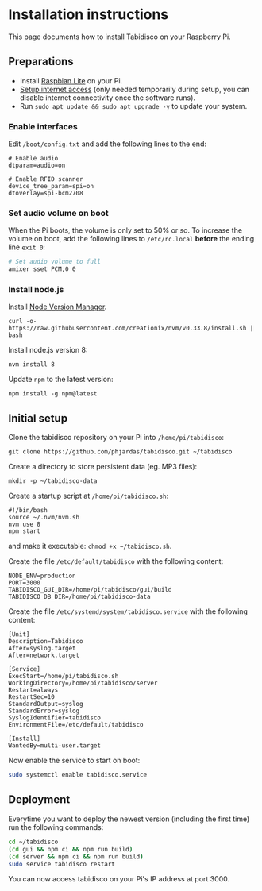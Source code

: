 # Installation instructions

This page documents how to install Tabidisco on your Raspberry Pi.

## Preparations

* Install [Raspbian Lite](https://www.raspberrypi.org/downloads/raspbian/) on your Pi.
* [Setup internet access](https://www.raspberrypi.org/documentation/configuration/wireless/wireless-cli.md) (only needed temporarily during setup, you can disable internet connectivity once the software runs).
* Run `sudo apt update && sudo apt upgrade -y` to update your system.

### Enable interfaces

Edit `/boot/config.txt` and add the following lines to the end:

```
# Enable audio
dtparam=audio=on

# Enable RFID scanner
device_tree_param=spi=on
dtoverlay=spi-bcm2708
```

### Set audio volume on boot

When the Pi boots, the volume is only set to 50% or so. To increase the volume on boot, add the following lines to `/etc/rc.local` **before** the ending line `exit 0`:

```bash
# Set audio volume to full
amixer sset PCM,0 0
```

### Install node.js

Install [Node Version Manager](https://github.com/creationix/nvm).

```
curl -o- https://raw.githubusercontent.com/creationix/nvm/v0.33.8/install.sh | bash
```

Install node.js version 8:

```
nvm install 8
```

Update `npm` to the latest version:

```
npm install -g npm@latest
```

## Initial setup

Clone the tabidisco repository on your Pi into `/home/pi/tabidisco`:

```
git clone https://github.com/phjardas/tabidisco.git ~/tabidisco
```

Create a directory to store persistent data (eg. MP3 files):

```
mkdir -p ~/tabidisco-data
```

Create a startup script at `/home/pi/tabidisco.sh`:

```
#!/bin/bash
source ~/.nvm/nvm.sh
nvm use 8
npm start
```

and make it executable: `chmod +x ~/tabidisco.sh`.

Create the file `/etc/default/tabidisco` with the following content:

```
NODE_ENV=production
PORT=3000
TABIDISCO_GUI_DIR=/home/pi/tabidisco/gui/build
TABIDISCO_DB_DIR=/home/pi/tabidisco-data
```

Create the file `/etc/systemd/system/tabidisco.service` with the following content:

```
[Unit]
Description=Tabidisco
After=syslog.target
After=network.target

[Service]
ExecStart=/home/pi/tabidisco.sh
WorkingDirectory=/home/pi/tabidisco/server
Restart=always
RestartSec=10
StandardOutput=syslog
StandardError=syslog
SyslogIdentifier=tabidisco
EnvironmentFile=/etc/default/tabidisco

[Install]
WantedBy=multi-user.target
```

Now enable the service to start on boot:

```bash
sudo systemctl enable tabidisco.service
```

## Deployment

Everytime you want to deploy the newest version (including the first time) run the following commands:

```bash
cd ~/tabidisco
(cd gui && npm ci && npm run build)
(cd server && npm ci && npm run build)
sudo service tabidisco restart
```

You can now access tabidisco on your Pi's IP address at port 3000.

